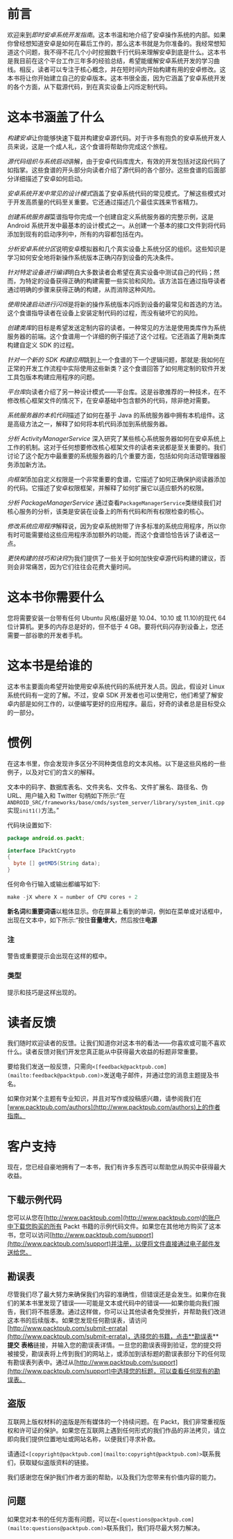 # 前言

欢迎来到*即时安卓系统开发指南*。这本书温和地介绍了安卓操作系统的内部。如果你曾经想知道安卓是如何在幕后工作的，那么这本书就是为你准备的。我经常想知道这个问题，我不得不花几个小时挖掘数千行代码来理解安卓到底是什么。这本书是我目前在这个平台工作三年多的经验总结，希望能缓解安卓系统开发的学习曲线。相反，读者可以专注于核心概念，并在短时间内开始构建有用的安卓修改。这本书将让你开始建立自己的安卓版本。这本书很全面，因为它涵盖了安卓系统开发的各个方面，从下载源代码，到在真实设备上闪烁定制代码。

# 这本书涵盖了什么

*构建安卓*让你能够快速下载并构建安卓源代码。对于许多有抱负的安卓系统开发人员来说，这是一个成人礼，这个食谱将帮助你完成这个旅程。

*源代码组织与系统启动*讲解，由于安卓代码库庞大，有效的开发包括对这段代码了如指掌。这些食谱的开头部分向读者介绍了源代码的各个部分。这些食谱的后面部分详细描述了安卓如何启动。

*安卓系统开发中常见的设计模式*涵盖了安卓系统代码的常见模式。了解这些模式对于开发高质量的代码至关重要。它还通过描述几个最佳实践来节省精力。

*创建系统服务器*菜谱指导你完成一个创建自定义系统服务器的完整示例，这是 Android 系统开发中最基本的设计模式之一。从创建一个基本的接口文件到将代码添加到现有的启动序列中，所有的内容都包括在内。

*分析安卓系统分区*说明安卓模拟器和几个真实设备上系统分区的组织。这些知识是学习如何安全地将新操作系统版本正确闪存到设备的先决条件。

*针对特定设备进行编译*明白大多数读者会希望在真实设备中测试自己的代码；然而，为特定的设备获得正确的构建需要一些实验和风险。该方法旨在通过指导读者通过明确的步骤来获得正确的构建，从而消除这种风险。

*使用快速启动进行闪烁*是将新的操作系统版本闪烁到设备的最常见和首选的方法。这个食谱指导读者在设备上安装定制代码的过程，而没有破坏它的风险。

*创建类库*的目标是希望发送定制内容的读者。一种常见的方法是使用类库作为系统服务器的前端。这个食谱用一个详细的例子描述了这个过程。它还涵盖了用新类库构建自定义 SDK 的过程。

*针对一个新的 SDK 构建应用*跳到上一个食谱的下一个逻辑问题，那就是:我如何在正常的开发工作流程中实际使用这些新类？这个食谱回答了如何用定制的软件开发工具包版本构建应用程序的问题。

*平台库*向读者介绍了另一种设计模式——平台库。这是谷歌推荐的一种技术，在不修改核心框架文件的情况下，在安卓基础中包含额外的代码，除非绝对需要。

*系统服务器的本机代码*描述了如何在基于 Java 的系统服务器中拥有本机组件。这是高级方法之一，解释了如何将本机代码添加到系统服务器。

*分析 ActivityManagerService* 深入研究了某些核心系统服务器如何在安卓系统上工作的机制。这对于任何想要修改核心框架文件的读者来说都是至关重要的。我们讨论了这个配方中最重要的系统服务器的几个重要方面，包括如何向活动管理器服务添加新方法。

*向框架*添加自定义权限是一个非常重要的食谱，它描述了如何正确保护阅读器添加的代码。它描述了安卓权限框架，并解释了如何扩展它以适应额外的权限。

*分析 PackageManagerService* 通过查看`PackageManagerService`类继续我们对核心服务的分析，该类是安装在设备上的所有代码和所有权限检查的核心。

*修改系统应用程序*解释说，因为安卓系统附带了许多标准的系统应用程序，所以你有时可能需要给这些应用程序添加额外的功能，而这个食谱恰恰告诉了读者这一点。

*更快构建的技巧和诀窍*为我们提供了一些关于如何加快安卓源代码构建的建议，否则会非常痛苦，因为它们往往会花费大量时间。

# 这本书你需要什么

您将需要安装一台带有任何 Ubuntu 风格(最好是 10.04、10.10 或 11.10)的现代 64 位计算机。更多的内存总是好的，但不低于 4 GB。要将代码闪存到设备上，您还需要一部谷歌的开发者手机。

# 这本书是给谁的

这本书主要面向希望开始使用安卓系统代码的系统开发人员。因此，假设对 Linux 系统代码有一定的了解。不过，安卓 SDK 开发者也可以使用它，他们希望了解安卓内部是如何工作的，以便编写更好的应用程序。最后，好奇的读者总是目标受众的一部分。

# 惯例

在这本书里，你会发现许多区分不同种类信息的文本风格。以下是这些风格的一些例子，以及对它们的含义的解释。

文本中的码字、数据库表名、文件夹名、文件名、文件扩展名、路径名、伪 URL、用户输入和 Twitter 句柄如下所示:“在`ANDROID_SRC/frameworks/base/cmds/system_server/library/system_init.cpp`实现`init1()`方法。”

代码块设置如下:

```java
package android.os.packt; 

interface IPacktCrypto 
{ 
  byte [] getMD5(String data); 
}
```

任何命令行输入或输出都编写如下:

```java
make -jX where X = number of CPU cores + 2

```

**新名词**和**重要词语**以粗体显示。你在屏幕上看到的单词，例如在菜单或对话框中，出现在文本中，如下所示:“按住**音量增大**，然后按住**电源**

### 注

警告或重要提示会出现在这样的框中。

### 类型

提示和技巧是这样出现的。

# 读者反馈

我们随时欢迎读者的反馈。让我们知道你对这本书的看法——你喜欢或可能不喜欢什么。读者反馈对我们开发您真正能从中获得最大收益的标题非常重要。

要给我们发送一般反馈，只需向`<[feedback@packtpub.com](mailto:feedback@packtpub.com)>`发送电子邮件，并通过您的消息主题提及书名。

如果你对某个主题有专业知识，并且对写作或投稿感兴趣，请参阅我们在[www.packtpub.com/authors](http://www.packtpub.com/authors)上的作者指南。

# 客户支持

现在，您已经自豪地拥有了一本书，我们有许多东西可以帮助您从购买中获得最大收益。

## 下载示例代码

您可以从您在[http://www.packtpub.com](http://www.packtpub.com)的账户中下载您购买的所有 Packt 书籍的示例代码文件。如果您在其他地方购买了这本书，您可以访问[http://www.packtpub.com/support](http://www.packtpub.com/support)并注册，以便将文件直接通过电子邮件发送给您。

## 勘误表

尽管我们尽了最大努力来确保我们内容的准确性，但错误还是会发生。如果你在我们的某本书里发现了错误——可能是文本或代码中的错误——如果你能向我们报告，我们将不胜感激。通过这样做，你可以让其他读者免受挫折，并帮助我们改进这本书的后续版本。如果您发现任何勘误表，请访问[http://www.packtpub.com/submit-errata](http://www.packtpub.com/submit-errata)，选择您的书籍，点击**勘误表** **提交** **表格**链接，并输入您的勘误表详情。一旦您的勘误表得到验证，您的提交将被接受，勘误表将上传到我们的网站上，或添加到该标题的勘误表部分下的任何现有勘误表列表中。通过从[http://www.packtpub.com/support](http://www.packtpub.com/support)中选择您的标题，可以查看任何现有的勘误表。

## 盗版

互联网上版权材料的盗版是所有媒体的一个持续问题。在 Packt，我们非常重视版权和许可证的保护。如果您在互联网上遇到任何形式的我们作品的非法拷贝，请立即向我们提供位置地址或网站名称，以便我们寻求补救。

请通过`<[copyright@packtpub.com](mailto:copyright@packtpub.com)>`联系我们，获取疑似盗版资料的链接。

我们感谢您在保护我们作者方面的帮助，以及我们为您带来有价值内容的能力。

## 问题

如果您对本书的任何方面有问题，可以在`<[questions@packtpub.com](mailto:questions@packtpub.com)>`联系我们，我们将尽最大努力解决。